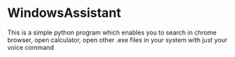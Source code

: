 # WindowsAssistant

This is a simple python program which enables you to search in chrome browser, open calculator, open other .exe files in your system with just your voice command
